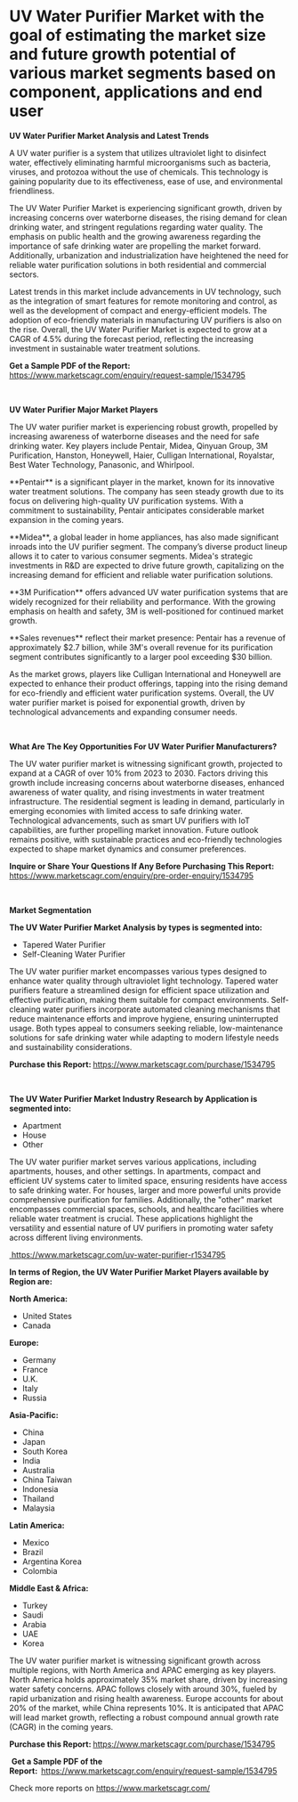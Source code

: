 <p><h1>UV Water Purifier Market with the goal of estimating the market size and future growth potential of various market segments based on component, applications and end user</h1></p><p><strong>UV Water Purifier Market Analysis and Latest Trends</strong></p>
<p><p>A UV water purifier is a system that utilizes ultraviolet light to disinfect water, effectively eliminating harmful microorganisms such as bacteria, viruses, and protozoa without the use of chemicals. This technology is gaining popularity due to its effectiveness, ease of use, and environmental friendliness.</p><p>The UV Water Purifier Market is experiencing significant growth, driven by increasing concerns over waterborne diseases, the rising demand for clean drinking water, and stringent regulations regarding water quality. The emphasis on public health and the growing awareness regarding the importance of safe drinking water are propelling the market forward. Additionally, urbanization and industrialization have heightened the need for reliable water purification solutions in both residential and commercial sectors.</p><p>Latest trends in this market include advancements in UV technology, such as the integration of smart features for remote monitoring and control, as well as the development of compact and energy-efficient models. The adoption of eco-friendly materials in manufacturing UV purifiers is also on the rise. Overall, the UV Water Purifier Market is expected to grow at a CAGR of 4.5% during the forecast period, reflecting the increasing investment in sustainable water treatment solutions.</p></p>
<p><strong>Get a Sample PDF of the Report:&nbsp;</strong> <a href="https://www.marketscagr.com/enquiry/request-sample/1534795?utm_campaign=2454&utm_medium=2&utm_source=Github&utm_content=ia&utm_term=17022025&utm_id=uv-water-purifier">https://www.marketscagr.com/enquiry/request-sample/1534795</a></p>
<p>&nbsp;</p>
<p><strong>UV Water Purifier Major Market Players</strong></p>
<p><p>The UV water purifier market is experiencing robust growth, propelled by increasing awareness of waterborne diseases and the need for safe drinking water. Key players include Pentair, Midea, Qinyuan Group, 3M Purification, Hanston, Honeywell, Haier, Culligan International, Royalstar, Best Water Technology, Panasonic, and Whirlpool.</p><p>**Pentair** is a significant player in the market, known for its innovative water treatment solutions. The company has seen steady growth due to its focus on delivering high-quality UV purification systems. With a commitment to sustainability, Pentair anticipates considerable market expansion in the coming years.</p><p>**Midea**, a global leader in home appliances, has also made significant inroads into the UV purifier segment. The company’s diverse product lineup allows it to cater to various consumer segments. Midea's strategic investments in R&D are expected to drive future growth, capitalizing on the increasing demand for efficient and reliable water purification solutions.</p><p>**3M Purification** offers advanced UV water purification systems that are widely recognized for their reliability and performance. With the growing emphasis on health and safety, 3M is well-positioned for continued market growth.</p><p>**Sales revenues** reflect their market presence: Pentair has a revenue of approximately $2.7 billion, while 3M's overall revenue for its purification segment contributes significantly to a larger pool exceeding $30 billion. </p><p>As the market grows, players like Culligan International and Honeywell are expected to enhance their product offerings, tapping into the rising demand for eco-friendly and efficient water purification systems. Overall, the UV water purifier market is poised for exponential growth, driven by technological advancements and expanding consumer needs.</p></p>
<p>&nbsp;</p>
<p><strong>What Are The Key Opportunities For UV Water Purifier Manufacturers?</strong></p>
<p><p>The UV water purifier market is witnessing significant growth, projected to expand at a CAGR of over 10% from 2023 to 2030. Factors driving this growth include increasing concerns about waterborne diseases, enhanced awareness of water quality, and rising investments in water treatment infrastructure. The residential segment is leading in demand, particularly in emerging economies with limited access to safe drinking water. Technological advancements, such as smart UV purifiers with IoT capabilities, are further propelling market innovation. Future outlook remains positive, with sustainable practices and eco-friendly technologies expected to shape market dynamics and consumer preferences.</p></p>
<p><strong>Inquire or Share Your Questions If Any Before Purchasing This Report:</strong> <a href="https://www.marketscagr.com/enquiry/pre-order-enquiry/1534795?utm_campaign=2454&utm_medium=2&utm_source=Github&utm_content=ia&utm_term=17022025&utm_id=uv-water-purifier">https://www.marketscagr.com/enquiry/pre-order-enquiry/1534795</a></p>
<p>&nbsp;</p>
<p><strong>Market Segmentation</strong></p>
<p><strong>The UV Water Purifier Market Analysis by types is segmented into:</strong></p>
<p><ul><li>Tapered Water Purifier</li><li>Self-Cleaning Water Purifier</li></ul></p>
<p><p>The UV water purifier market encompasses various types designed to enhance water quality through ultraviolet light technology. Tapered water purifiers feature a streamlined design for efficient space utilization and effective purification, making them suitable for compact environments. Self-cleaning water purifiers incorporate automated cleaning mechanisms that reduce maintenance efforts and improve hygiene, ensuring uninterrupted usage. Both types appeal to consumers seeking reliable, low-maintenance solutions for safe drinking water while adapting to modern lifestyle needs and sustainability considerations.</p></p>
<p><strong>Purchase this Report:&nbsp;</strong><a href="https://www.marketscagr.com/purchase/1534795?utm_campaign=2454&utm_medium=2&utm_source=Github&utm_content=ia&utm_term=17022025&utm_id=uv-water-purifier">https://www.marketscagr.com/purchase/1534795</a></p>
<p>&nbsp;</p>
<p><strong>The UV Water Purifier Market Industry Research by Application is segmented into:</strong></p>
<p><ul><li>Apartment</li><li>House</li><li>Other</li></ul></p>
<p><p>The UV water purifier market serves various applications, including apartments, houses, and other settings. In apartments, compact and efficient UV systems cater to limited space, ensuring residents have access to safe drinking water. For houses, larger and more powerful units provide comprehensive purification for families. Additionally, the "other" market encompasses commercial spaces, schools, and healthcare facilities where reliable water treatment is crucial. These applications highlight the versatility and essential nature of UV purifiers in promoting water safety across different living environments.</p></p>
<p><a href="https://www.marketscagr.com/uv-water-purifier-r1534795?utm_campaign=2454&utm_medium=2&utm_source=Github&utm_content=ia&utm_term=17022025&utm_id=uv-water-purifier">&nbsp;https://www.marketscagr.com/uv-water-purifier-r1534795</a></p>
<p><strong>In terms of Region, the UV Water Purifier Market Players available by Region are:</strong></p>
<p>
    <p> <strong> North America: </strong>
        <ul>
            <li>United States</li>
            <li>Canada</li>
        </ul>
        </p> 
    <p> <strong> Europe: </strong>
        <ul>
            <li>Germany</li>
            <li>France</li>
            <li>U.K.</li>
            <li>Italy</li>
            <li>Russia</li>
        </ul>
        </p> 
    <p> <strong> Asia-Pacific: </strong>
        <ul>
            <li>China</li>
            <li>Japan</li>
            <li>South Korea</li>
            <li>India</li>
            <li>Australia</li>
            <li>China Taiwan</li>
            <li>Indonesia</li>
            <li>Thailand</li>
            <li>Malaysia</li>
        </ul>
        </p> 
    <p> <strong> Latin America: </strong>
        <ul>
            <li>Mexico</li>
            <li>Brazil</li>
            <li>Argentina Korea</li>
            <li>Colombia</li>
        </ul>
        </p> 
    <p> <strong> Middle East & Africa: </strong>
        <ul>
            <li>Turkey</li>
            <li>Saudi</li>
            <li>Arabia</li>
            <li>UAE</li>
            <li>Korea</li>
        </ul>
    </p>
    </p>
<p><p>The UV water purifier market is witnessing significant growth across multiple regions, with North America and APAC emerging as key players. North America holds approximately 35% market share, driven by increasing water safety concerns. APAC follows closely with around 30%, fueled by rapid urbanization and rising health awareness. Europe accounts for about 20% of the market, while China represents 10%. It is anticipated that APAC will lead market growth, reflecting a robust compound annual growth rate (CAGR) in the coming years.</p></p>
<p><strong>Purchase this Report: </strong><a href="https://www.marketscagr.com/purchase/1534795?utm_campaign=2454&utm_medium=2&utm_source=Github&utm_content=ia&utm_term=17022025&utm_id=uv-water-purifier">https://www.marketscagr.com/purchase/1534795</a></p>
<p>&nbsp;<strong>Get a Sample PDF of the Report:&nbsp;&nbsp;</strong><a href="https://www.marketscagr.com/enquiry/request-sample/1534795?utm_campaign=2454&utm_medium=2&utm_source=Github&utm_content=ia&utm_term=17022025&utm_id=uv-water-purifier">https://www.marketscagr.com/enquiry/request-sample/1534795</a></p>
<p><strong></strong></p>
<p>Check more reports on <a href="https://www.marketscagr.com/?utm_campaign=2454&utm_medium=2&utm_source=Github&utm_content=ia&utm_term=17022025&utm_id=uv-water-purifier">https://www.marketscagr.com/</a></p>
